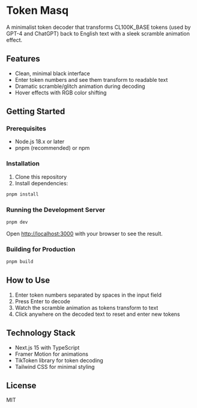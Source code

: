 # Token Masq

A minimalist token decoder that transforms CL100K_BASE tokens (used by GPT-4 and ChatGPT) back to English text with a sleek scramble animation effect.

## Features

- Clean, minimal black interface
- Enter token numbers and see them transform to readable text
- Dramatic scramble/glitch animation during decoding
- Hover effects with RGB color shifting

## Getting Started

### Prerequisites

- Node.js 18.x or later
- pnpm (recommended) or npm

### Installation

1. Clone this repository
2. Install dependencies:

```bash
pnpm install
```

### Running the Development Server

```bash
pnpm dev
```

Open [http://localhost:3000](http://localhost:3000) with your browser to see the result.

### Building for Production

```bash
pnpm build
```

## How to Use

1. Enter token numbers separated by spaces in the input field
2. Press Enter to decode
3. Watch the scramble animation as tokens transform to text
4. Click anywhere on the decoded text to reset and enter new tokens

## Technology Stack

- Next.js 15 with TypeScript
- Framer Motion for animations
- TikToken library for token decoding
- Tailwind CSS for minimal styling

## License

MIT 